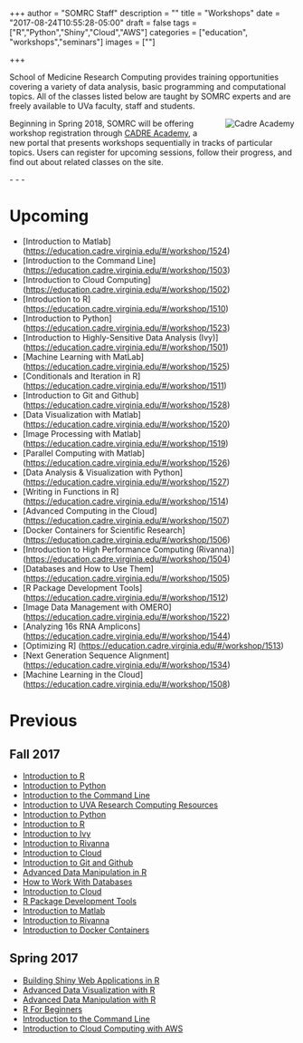 +++
author = "SOMRC Staff"
description = ""
title = "Workshops"
date = "2017-08-24T10:55:28-05:00"
draft = false
tags = ["R","Python","Shiny","Cloud","AWS"]
categories = ["education", "workshops","seminars"]
images = [""]

+++

<p class=lead>School of Medicine Research Computing provides training opportunities covering a variety of data analysis, basic programming and computational topics. All of the classes listed below are taught by SOMRC experts and are freely available to UVa faculty, staff and students.</p>

<a href = "https://education.cadre.virginia.edu/">
	<img src="https://somrc.virginia.edu/images/logos/cadre_academy_logo.png" alt="Cadre Academy" align=right style="max-width:104%; padding-left:25px; padding-bottom:10px;" />
</a>
<p class=lead>Beginning in Spring 2018, SOMRC will be offering workshop registration through <a href = "https://education.cadre.virginia.edu/">CADRE Academy</a>, a new portal that presents workshops sequentially in tracks of particular topics. Users can register for upcoming sessions, follow their progress, and find out about related classes on the site. </p>
- - -

# Upcoming

- [Introduction to Matlab] (https://education.cadre.virginia.edu/#/workshop/1524)
- [Introduction to the Command Line] (https://education.cadre.virginia.edu/#/workshop/1503)
- [Introduction to Cloud Computing] (https://education.cadre.virginia.edu/#/workshop/1502)
- [Introduction to R] (https://education.cadre.virginia.edu/#/workshop/1510)
- [Introduction to Python] (https://education.cadre.virginia.edu/#/workshop/1523)
- [Introduction to Highly-Sensitive Data Analysis (Ivy)] (https://education.cadre.virginia.edu/#/workshop/1501)
- [Machine Learning with MatLab] (https://education.cadre.virginia.edu/#/workshop/1525)
- [Conditionals and Iteration in R] (https://education.cadre.virginia.edu/#/workshop/1511)
- [Introduction to Git and Github] (https://education.cadre.virginia.edu/#/workshop/1528)
- [Data Visualization with Matlab] (https://education.cadre.virginia.edu/#/workshop/1520)
- [Image Processing with Matlab] (https://education.cadre.virginia.edu/#/workshop/1519)
- [Parallel Computing with Matlab] (https://education.cadre.virginia.edu/#/workshop/1526)
- [Data Analysis & Visualization with Python] (https://education.cadre.virginia.edu/#/workshop/1527)
- [Writing in Functions in R] (https://education.cadre.virginia.edu/#/workshop/1514)
- [Advanced Computing in the Cloud] (https://education.cadre.virginia.edu/#/workshop/1507)
- [Docker Containers for Scientific Research] (https://education.cadre.virginia.edu/#/workshop/1506)
- [Introduction to High Performance Computing (Rivanna)] (https://education.cadre.virginia.edu/#/workshop/1504)
- [Databases and How to Use Them] (https://education.cadre.virginia.edu/#/workshop/1505)
- [R Package Development Tools] (https://education.cadre.virginia.edu/#/workshop/1512)
- [Image Data Management with OMERO] (https://education.cadre.virginia.edu/#/workshop/1522)
- [Analyzing 16s RNA Amplicons] (https://education.cadre.virginia.edu/#/workshop/1544)
- [Optimizing R] (https://education.cadre.virginia.edu/#/workshop/1513)
- [Next Generation Sequence Alignment] (https://education.cadre.virginia.edu/#/workshop/1534)
- [Machine Learning in the Cloud] (https://education.cadre.virginia.edu/#/workshop/1508)

# Previous

## Fall 2017

- [Introduction to R](http://cal.hsl.virginia.edu/event/3540810)
- [Introduction to Python](http://cal.hsl.virginia.edu/event/3542919)
- [Introduction to the Command Line](http://cal.hsl.virginia.edu/event/3542973)
- [Introduction to UVA Research Computing Resources](http://cal.hsl.virginia.edu/event/3543110) 
- [Introduction to Python](http://cal.hsl.virginia.edu/event/3542985)
- [Introduction to R](http://cal.hsl.virginia.edu/event/3542986) 
- [Introduction to Ivy](http://cal.hsl.virginia.edu/event/3543023)
- [Introduction to Rivanna](http://cal.hsl.virginia.edu/event/3543026)
- [Introduction to Cloud](http://cal.hsl.virginia.edu/event/3543036) 
- [Introduction to Git and Github](http://cal.hsl.virginia.edu/event/3546324)
- [Advanced Data Manipulation in R](http://cal.hsl.virginia.edu/event/3543043)
- [How to Work With Databases](http://cal.hsl.virginia.edu/event/3543075) 
- [Introduction to Cloud](http://cal.hsl.virginia.edu/event/3543088) 
- [R Package Development Tools](http://cal.hsl.virginia.edu/event/3543086)
- [Introduction to Matlab](http://cal.hsl.virginia.edu/event/3543097)
- [Introduction to Rivanna](http://cal.hsl.virginia.edu/event/3543174)
- [Introduction to Docker Containers](http://cal.hsl.virginia.edu/event/3543093) 

## Spring 2017 

- [Building Shiny Web Applications in R](http://cal.hsl.virginia.edu/event/3066560)
- [Advanced Data Visualization with R](http://cal.lib.virginia.edu/event/3027288)
- [Advanced Data Manipulation with R](http://cal.hsl.virginia.edu/event/3066440)
- [R For Beginners](http://cal.hsl.virginia.edu/event/3066390)
- [Introduction to the Command Line](http://cal.hsl.virginia.edu/event/3066410)
- [Introduction to Cloud Computing with AWS](http://cal.hsl.virginia.edu/event/3188800)
